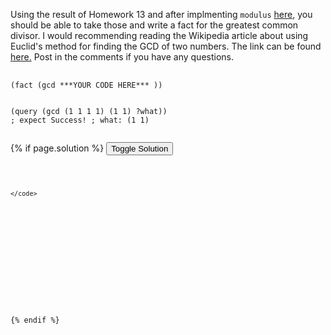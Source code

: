 <p>
  Using the result of Homework 13 and after implmenting <code>modulus</code> <a href="http://markmiyashita.com/cs61a/sp13/problems/modulus_in_logic/">here</a>, you should be able to take those and write a fact for the greatest common divisor. I would recommending reading the Wikipedia article about using Euclid's method for finding the GCD of two numbers. The link can be found <a href="http://en.wikipedia.org/wiki/Greatest_common_divisor#Using_Euclid.27s_algorithm">here.</a> Post in the comments if you have any questions.
</p>

<pre>
  <code class="prettyprint">
(fact (gcd ***YOUR CODE HERE*** ))


(query (gcd (1 1 1 1) (1 1) ?what))
; expect Success! ; what: (1 1)
  </code>
</pre>

{% if page.solution %}
<button onclick="toggleSolution()">Toggle Solution</button>

<div class="solution">
  <pre>
    <code class="prettyprint">
    
    </code>
  </pre>
  
  <p>
    
  </p>
</div>
{% endif %}
